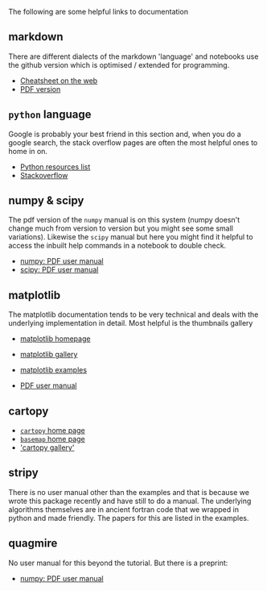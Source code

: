 The following are some helpful links to documentation

## markdown

There are different dialects of the markdown 'language' and notebooks use the github
version which is optimised / extended for programming.

  - [Cheatsheet on the web ]( http://jupyter-notebook.readthedocs.io/en/latest/examples/Notebook/Working%20With%20Markdown%20Cells.html)
  - <a href="/files/Documentation/markdown-cheatsheet-online.pdf"> PDF version </a>

## `python` language

Google is probably your best friend in this section and, when you do a google search, the
stack overflow pages are often the most helpful ones to home in on.

  - [Python resources list](https://www.fullstackpython.com/best-python-resources.html)
  - [Stackoverflow](https://stackoverflow.com/questions/tagged/python)

## numpy & scipy

The pdf version of the `numpy` manual is on this system (numpy doesn't change much from version to version
but you might see some small variations). Likewise the `scipy` manual but here you might find it helpful to access
the inbuilt help commands in a notebook to double check.

  - <a href="/files/Documentation/numpy-user-1.12.0.pdf"> numpy: PDF user manual </a>
  - <a href="/files/Documentation/scipy-ref-0.19.0.pdf"> scipy: PDF user manual </a>


## matplotlib

The matplotlib documentation tends to be very technical and deals with the underlying implementation in detail. Most helpful is the thumbnails gallery

  - [matplotlib homepage](http://matplotlib.org)
  - [matplotlib gallery](http://matplotlib.org/gallery.html)
  - [matplotlib examples](http://matplotlib.org/examples/index.html)

  - <a href="/files/Documentation/Matplotlib-user-2.0.0.pdf"> PDF user manual </a>

## cartopy

  - [`cartopy` home page](http://scitools.org.uk/cartopy/)
  - [`basemap` home page](http://matplotlib.org/basemap/)
  - ['cartopy gallery'](http://scitools.org.uk/cartopy/docs/v0.15/gallery.html)

## stripy

There is no user manual other than the examples and that is because we wrote this package recently and have still to do a manual.
The underlying algorithms themselves are in ancient fortran code that we wrapped in python and
made friendly. The papers for this are listed in the examples.

## quagmire

No user manual for this beyond the tutorial. But there is a preprint:

  - <a href="/files/Documentation/SPModels_and_Localization.pdf"> numpy: PDF user manual </a>
